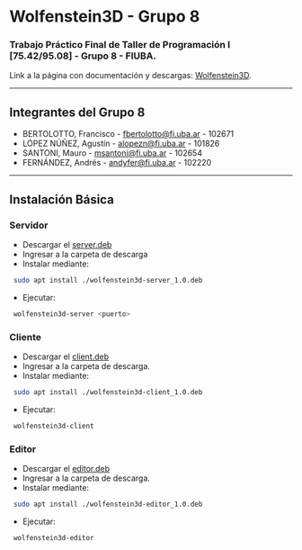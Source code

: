 # Wolfenstein3D - Grupo 8

### Trabajo Práctico Final de Taller de Programación I [75.42/95.08] - Grupo 8 - FIUBA.

Link a la página con documentación y descargas: [Wolfenstein3D].

[Wolfenstein3D]: https://mjsantoni.github.io/taller_wolfenstein3D/

---

## Integrantes del Grupo 8

- BERTOLOTTO, Francisco - fbertolotto@fi.uba.ar - 102671
- LÓPEZ NÚÑEZ, Agustín - alopezn@fi.uba.ar - 101826
- SANTONI, Mauro - msantoni@fi.uba.ar - 102654
- FERNÁNDEZ, Andrés - andyfer@fi.uba.ar - 102220 

---

## Instalación Básica

### Servidor

- Descargar el [server.deb](https://github.com/mjsantoni/taller_wolfenstein3D/releases/download/1.0/wolfenstein3d-server_1.0.deb)
- Ingresar a la carpeta de descarga
- Instalar mediante:
```bash 
 sudo apt install ./wolfenstein3d-server_1.0.deb
```
- Ejecutar:
```bash 
 wolfenstein3d-server <puerto>
```

### Cliente

- Descargar el [client.deb](https://github.com/mjsantoni/taller_wolfenstein3D/releases/download/1.0/wolfenstein3d-client_1.0.deb)
- Ingresar a la carpeta de descarga.
- Instalar mediante:
```bash 
 sudo apt install ./wolfenstein3d-client_1.0.deb
```
- Ejecutar:
```bash 
 wolfenstein3d-client
```

### Editor

- Descargar el [editor.deb](https://github.com/mjsantoni/taller_wolfenstein3D/releases/download/1.0/wolfenstein3d-editor_1.0.deb)
- Ingresar a la carpeta de descarga.
- Instalar mediante:
```bash 
 sudo apt install ./wolfenstein3d-editor_1.0.deb
```
- Ejecutar:
```bash 
 wolfenstein3d-editor
```
